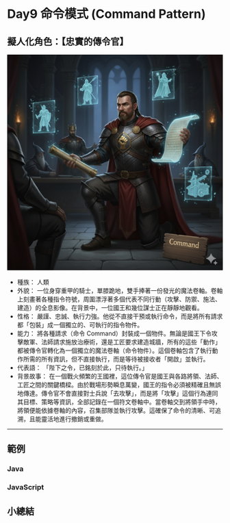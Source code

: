 # Day9 命令模式 (Command Pattern)

## 擬人化角色：【忠實的傳令官】

![](https://raw.githubusercontent.com/dpes8693/ithome-2025-ironman/refs/heads/main/gemini-img/8-Command.png)

- 種族： 人類
- 外貌： 一位身穿重甲的騎士，單膝跪地，雙手捧著一份發光的魔法卷軸。卷軸上刻畫著各種指令符號，周圍漂浮著多個代表不同行動（攻擊、防禦、施法、建造）的全息影像。在背景中，一位國王和幾位謀士正在靜靜地觀看。
- 性格： 嚴謹、忠誠、執行力強。他從不直接干預或執行命令，而是將所有請求都「包裝」成一個獨立的、可執行的指令物件。
- 能力： 將各種請求（命令 Command）封裝成一個物件。無論是國王下令攻擊敵軍、法師請求施放治療術，還是工匠要求建造城牆，所有的這些「動作」都被傳令官轉化為一個獨立的魔法卷軸（命令物件）。這個卷軸包含了執行動作所需的所有資訊，但不直接執行，而是等待被接收者「開啟」並執行。
- 代表語： 「陛下之令，已銘刻於此，只待執行。」
- 背景故事： 在一個戰火頻繁的王國裡，這位傳令官是國王與各路將領、法師、工匠之間的關鍵橋樑。由於戰場形勢瞬息萬變，國王的指令必須被精確且無誤地傳達。傳令官不會直接對士兵說「去攻擊」，而是將「攻擊」這個行為連同其目標、策略等資訊，全部記錄在一個符文卷軸中。當卷軸交到將領手中時，將領便能依據卷軸的內容，召集部隊並執行攻擊。這確保了命令的清晰、可追溯，且能靈活地進行撤銷或重做。

---

## 範例

### Java

### JavaScript

## 小總結
